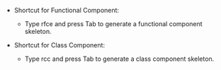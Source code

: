 

* Shortcut for Functional Component:
    * Type  rfce  and press Tab to generate a functional component skeleton.
    
* Shortcut for Class Component:
    * Type  rcc  and press Tab to generate a class component skeleton.
